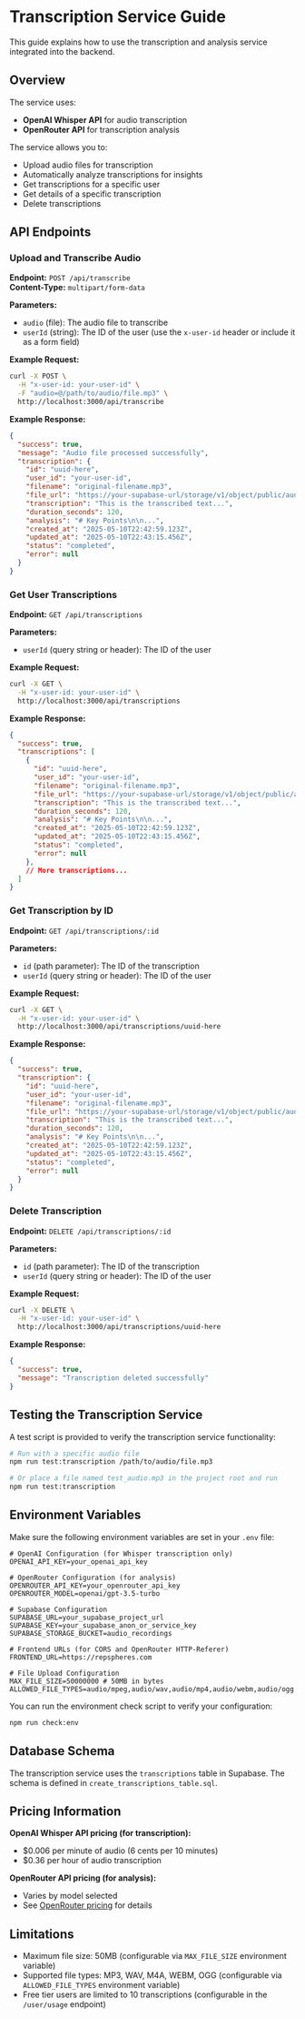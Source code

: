 # Transcription Service Guide

This guide explains how to use the transcription and analysis service integrated into the backend.

## Overview

The service uses:
- **OpenAI Whisper API** for audio transcription
- **OpenRouter API** for transcription analysis

The service allows you to:
- Upload audio files for transcription
- Automatically analyze transcriptions for insights
- Get transcriptions for a specific user
- Get details of a specific transcription
- Delete transcriptions

## API Endpoints

### Upload and Transcribe Audio

**Endpoint:** `POST /api/transcribe`  
**Content-Type:** `multipart/form-data`

**Parameters:**
- `audio` (file): The audio file to transcribe
- `userId` (string): The ID of the user (use the `x-user-id` header or include it as a form field)

**Example Request:**
```bash
curl -X POST \
  -H "x-user-id: your-user-id" \
  -F "audio=@/path/to/audio/file.mp3" \
  http://localhost:3000/api/transcribe
```

**Example Response:**
```json
{
  "success": true,
  "message": "Audio file processed successfully",
  "transcription": {
    "id": "uuid-here",
    "user_id": "your-user-id",
    "filename": "original-filename.mp3",
    "file_url": "https://your-supabase-url/storage/v1/object/public/audio_recordings/path/to/file.mp3",
    "transcription": "This is the transcribed text...",
    "duration_seconds": 120,
    "analysis": "# Key Points\n\n...",
    "created_at": "2025-05-10T22:42:59.123Z",
    "updated_at": "2025-05-10T22:43:15.456Z",
    "status": "completed",
    "error": null
  }
}
```

### Get User Transcriptions

**Endpoint:** `GET /api/transcriptions`

**Parameters:**
- `userId` (query string or header): The ID of the user

**Example Request:**
```bash
curl -X GET \
  -H "x-user-id: your-user-id" \
  http://localhost:3000/api/transcriptions
```

**Example Response:**
```json
{
  "success": true,
  "transcriptions": [
    {
      "id": "uuid-here",
      "user_id": "your-user-id",
      "filename": "original-filename.mp3",
      "file_url": "https://your-supabase-url/storage/v1/object/public/audio_recordings/path/to/file.mp3",
      "transcription": "This is the transcribed text...",
      "duration_seconds": 120,
      "analysis": "# Key Points\n\n...",
      "created_at": "2025-05-10T22:42:59.123Z",
      "updated_at": "2025-05-10T22:43:15.456Z",
      "status": "completed",
      "error": null
    },
    // More transcriptions...
  ]
}
```

### Get Transcription by ID

**Endpoint:** `GET /api/transcriptions/:id`

**Parameters:**
- `id` (path parameter): The ID of the transcription
- `userId` (query string or header): The ID of the user

**Example Request:**
```bash
curl -X GET \
  -H "x-user-id: your-user-id" \
  http://localhost:3000/api/transcriptions/uuid-here
```

**Example Response:**
```json
{
  "success": true,
  "transcription": {
    "id": "uuid-here",
    "user_id": "your-user-id",
    "filename": "original-filename.mp3",
    "file_url": "https://your-supabase-url/storage/v1/object/public/audio_recordings/path/to/file.mp3",
    "transcription": "This is the transcribed text...",
    "duration_seconds": 120,
    "analysis": "# Key Points\n\n...",
    "created_at": "2025-05-10T22:42:59.123Z",
    "updated_at": "2025-05-10T22:43:15.456Z",
    "status": "completed",
    "error": null
  }
}
```

### Delete Transcription

**Endpoint:** `DELETE /api/transcriptions/:id`

**Parameters:**
- `id` (path parameter): The ID of the transcription
- `userId` (query string or header): The ID of the user

**Example Request:**
```bash
curl -X DELETE \
  -H "x-user-id: your-user-id" \
  http://localhost:3000/api/transcriptions/uuid-here
```

**Example Response:**
```json
{
  "success": true,
  "message": "Transcription deleted successfully"
}
```

## Testing the Transcription Service

A test script is provided to verify the transcription service functionality:

```bash
# Run with a specific audio file
npm run test:transcription /path/to/audio/file.mp3

# Or place a file named test_audio.mp3 in the project root and run
npm run test:transcription
```

## Environment Variables

Make sure the following environment variables are set in your `.env` file:

```
# OpenAI Configuration (for Whisper transcription only)
OPENAI_API_KEY=your_openai_api_key

# OpenRouter Configuration (for analysis)
OPENROUTER_API_KEY=your_openrouter_api_key
OPENROUTER_MODEL=openai/gpt-3.5-turbo

# Supabase Configuration
SUPABASE_URL=your_supabase_project_url
SUPABASE_KEY=your_supabase_anon_or_service_key
SUPABASE_STORAGE_BUCKET=audio_recordings

# Frontend URLs (for CORS and OpenRouter HTTP-Referer)
FRONTEND_URL=https://repspheres.com

# File Upload Configuration
MAX_FILE_SIZE=50000000 # 50MB in bytes
ALLOWED_FILE_TYPES=audio/mpeg,audio/wav,audio/mp4,audio/webm,audio/ogg
```

You can run the environment check script to verify your configuration:

```bash
npm run check:env
```

## Database Schema

The transcription service uses the `transcriptions` table in Supabase. The schema is defined in `create_transcriptions_table.sql`.

## Pricing Information

**OpenAI Whisper API pricing (for transcription):**
- $0.006 per minute of audio (6 cents per 10 minutes)
- $0.36 per hour of audio transcription

**OpenRouter API pricing (for analysis):**
- Varies by model selected
- See [OpenRouter pricing](https://openrouter.ai/pricing) for details

## Limitations

- Maximum file size: 50MB (configurable via `MAX_FILE_SIZE` environment variable)
- Supported file types: MP3, WAV, M4A, WEBM, OGG (configurable via `ALLOWED_FILE_TYPES` environment variable)
- Free tier users are limited to 10 transcriptions (configurable in the `/user/usage` endpoint)
